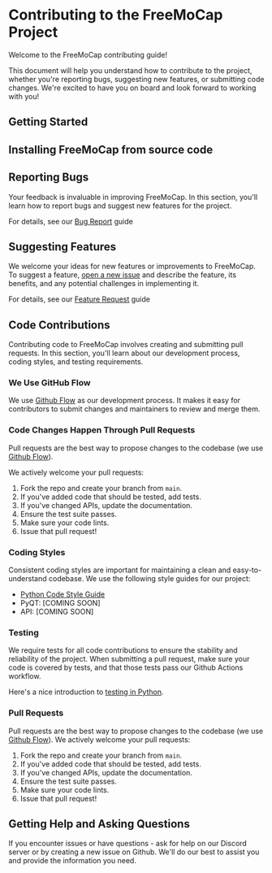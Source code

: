 # Contributing to the FreeMoCap Project


Welcome to the FreeMoCap contributing guide! 

This document will help you understand how to contribute to the project, whether you're reporting bugs, suggesting new features, or submitting code changes. We're excited to have you on board and look forward to working with you!

## Getting Started

## Installing FreeMoCap from source code


## Reporting Bugs 

Your feedback is invaluable in improving FreeMoCap. In this section, you'll learn how to report bugs and suggest new features for the project.

For details, see our [Bug Report](./bug_report.md) guide

## Suggesting Features

We welcome your ideas for new features or improvements to FreeMoCap. To suggest a feature, [open a new issue](https://github.com/freemocap/freemocap/issues/new) and describe the feature, its benefits, and any potential challenges in implementing it.

For details, see our [Feature Request](./feature_request.md)  guide

## Code Contributions

Contributing code to FreeMoCap involves creating and submitting pull requests. In this section, you'll learn about our development process, coding styles, and testing requirements.

### We Use GitHub Flow

We use [Github Flow](https://docs.github.com/en/get-started/quickstart/github-flow) as our development process. It makes it easy for contributors to submit changes and maintainers to review and merge them.

  
###  Code Changes Happen Through Pull Requests  
Pull requests are the best way to propose changes to the codebase (we use [Github Flow](https://docs.github.com/en/get-started/quickstart/github-flow)). 

We actively welcome your pull requests:  
1. Fork the repo and create your branch from `main`.  
2. If you've added code that should be tested, add tests.  
3. If you've changed APIs, update the documentation.  
4. Ensure the test suite passes.  
5. Make sure your code lints.  
6. Issue that pull request!

### Coding Styles

Consistent coding styles are important for maintaining a clean and easy-to-understand codebase. We use the following style guides for our project:


- [Python Code Style Guide](./python_code_style_guide.md)
- PyQT: [COMING SOON]
- API: [COMING SOON]


### Testing

We require tests for all code contributions to ensure the stability and reliability of the project. When submitting a pull request, make sure your code is covered by tests, and that those tests pass our Github Actions workflow.

Here's a nice introduction to [testing in Python](https://realpython.com/python-testing/).


### Pull Requests

Pull requests are the best way to propose changes to the codebase (we use [Github Flow](https://docs.github.com/en/get-started/quickstart/github-flow)). We actively welcome your pull requests:

1. Fork the repo and create your branch from `main`.
2. If you've added code that should be tested, add tests.
3. If you've changed APIs, update the documentation.
4. Ensure the test suite passes.
5. Make sure your code lints.
6. Issue that pull request!



## Getting Help  and Asking Questions

If you encounter issues or have questions - ask for help on our Discord server or by creating a new issue on Github. We'll do our best to assist you and provide the information you need.

